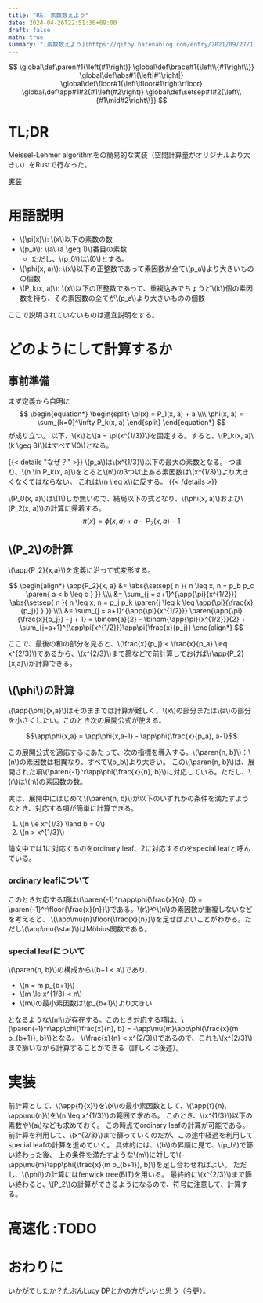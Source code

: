 ```yaml
---
title: "RE: 素数数えよう"
date: 2024-04-26T22:51:30+09:00
draft: false
math: true
summary: "[素数数えよう](https://qitoy.hatenablog.com/entry/2021/09/27/113420)を見返してみたところ、意味不明であったので、書き直すことにした"
---
```


$$
\global\def\paren#1{\left(#1\right)}
\global\def\brace#1{\left\\{#1\right\\}}
\global\def\abs#1{\left|#1\right|}
\global\def\floor#1{\left\lfloor#1\right\rfloor}
\global\def\app#1#2{#1\left(#2\right)}
\global\def\setsep#1#2{\left\\{#1\mid#2\right\\}}
$$

# TL;DR

Meissel-Lehmer algorithmをの簡易的な実装（空間計算量がオリジナルより大きい）をRustで行なった。

[実装](https://github.com/qitoy/rust-library/blob/main/prime/pi/src/lib.rs)

# 用語説明

- \\(\pi(x)\\): \\(x\\)以下の素数の数
- \\(p_a\\): \\(a\ (a \geq 1)\\)番目の素数
    - ただし、\\(p_0\\)は\\(0\\)とする。
- \\(\phi(x, a)\\): \\(x\\)以下の正整数であって素因数が全て\\(p_a\\)より大きいものの個数
- \\(P_k(x, a)\\): \\(x\\)以下の正整数であって、重複込みでちょうど\\(k\\)個の素因数を持ち、その素因数の全てが\\(p_a\\)より大きいものの個数

ここで説明されていないものは適宜説明をする。

# どのようにして計算するか

## 事前準備

まず定義から自明に
$$
\begin{equation*}
\begin{split}
\pi(x) = P_1(x, a) + a \\\\
\phi(x, a) = \sum_{k=0}^\infty P_k(x, a)
\end{split}
\end{equation*}
$$
が成り立つ。
以下、\\(x\\)と\\(a = \pi(x^{1/3})\\)を固定する。すると、\\(P_k(x, a)\ (k \geq 3)\\)はすべて\\(0\\)となる。

{{< details "なぜ？" >}}
\\(p_a\\)は\\(x^{1/3}\\)以下の最大の素数となる。
つまり、\\(n \in P_k(x, a)\\)をとると\\(n\\)の3つ以上ある素因数は\\(x^{1/3}\\)より大きくなくてはならない。
これは\\(n \leq x\\)に反する。
{{< /details >}}

\\(P_0(x, a)\\)は\\(1\\)しか無いので、結局以下の式となり、\\(\phi(x, a)\\)および\\(P_2(x, a)\\)の計算に帰着する。
$$\pi(x) = \phi(x, a) + a - P_2(x, a) - 1$$

## \\(P_2\\)の計算

\\(\app{P_2}{x,a}\\)を定義に沿って式変形する。

$$
\begin{align*}
    \app{P_2}{x, a} &= \abs{\setsep{ n }{ n \leq x, n = p_b p_c \paren{ a < b \leq c } }} \\\\
    &= \sum_{j = a+1}^{\app{\pi}{x^{1/2}}} \abs{\setsep{ n }{ n \leq x, n = p_j p_k \paren{j \leq k \leq \app{\pi}{\frac{x}{p_j}} } }} \\\\
    &= \sum_{j = a+1}^{\app{\pi}{x^{1/2}}} \paren{\app{\pi}{\frac{x}{p_j}} - j + 1} =
    \binom{a}{2} - \binom{\app{\pi}{x^{1/2}}}{2} + \sum_{j=a+1}^{\app\pi{x^{1/2}}}\app\pi{\frac{x}{p_j}}
\end{align*}
$$

ここで、最後の和の部分を見ると、\\(\frac{x}{p_j} < \frac{x}{p_a} \leq x^{2/3}\\)であるから、\\(x^{2/3}\\)まで篩などで前計算しておけば\\(\app{P_2}{x,a}\\)が計算できる。

## \\(\phi\\)の計算

\\(\app{\phi}{x,a}\\)はそのままでは計算が難しく、\\(x\\)の部分または\\(a\\)の部分を小さくしたい。このとき次の展開公式が使える。

$$\app\phi{x,a} = \app\phi{x,a-1} - \app\phi{\frac{x}{p_a}, a-1}$$

この展開公式を適応するにあたって、次の指標を導入する。\\(\paren{n, b}\\)：\\(n\\)の素因数は相異なり、すべて\\(p_b\\)より大きい。
この\\(\paren{n, b}\\)は、展開された項\\(\paren{-1}^r\app\phi{\frac{x}{n}, b}\\)に対応している。ただし、\\(r\\)は\\(n\\)の素因数の数。

実は、展開中にはじめて\\(\paren{n, b}\\)が以下のいずれかの条件を満たすようなとき、対応する項が簡単に計算できる。

1. \\(n \le x^{1/3} \land b = 0\\)
1. \\(n > x^{1/3}\\)

論文中では1に対応するのをordinary leaf、2に対応するのをspecial leafと呼んでいる。

### ordinary leafについて

このとき対応する項は\\(\paren{-1}^r\app\phi{\frac{x}{n}, 0} = \paren{-1}^r\floor{\frac{x}{n}}\\)である。\\(r\\)や\\(n\\)の素因数が重複しないなどを考えると、
\\(\app\mu{n}\floor{\frac{x}{n}}\\)を足せばよいことがわかる。ただし\\(\app\mu{\star}\\)はMöbius関数である。

### special leafについて

\\(\paren{n, b}\\)の構成から\\(b+1 < a\\)であり、

- \\(n = m p_{b+1}\\)
- \\(m \le x^{1/3} < n\\)
- \\(m\\)の最小素因数は\\(p_{b+1}\\)より大きい

となるような\\(m\\)が存在する。このとき対応する項は、\\(\paren{-1}^r\app\phi{\frac{x}{n}, b} = -\app\mu{m}\app\phi{\frac{x}{m p_{b+1}}, b}\\)となる。
\\(\frac{x}{n} < x^{2/3}\\)であるので、これも\\(x^{2/3}\\)まで篩いながら計算することができる（詳しくは後述）。

# 実装

前計算として、\\(\app{f}{x}\\)を\\(x\\)の最小素因数として、\\(\app{f}{n}, \app\mu{n}\\)を\\(n \leq x^{1/3}\\)の範囲で求める。
このとき、\\(x^{1/3}\\)以下の素数や\\(a\\)なども求めておく。
この時点でordinary leafの計算が可能である。
前計算を利用して、\\(x^{2/3}\\)まで篩っていくのだが、この途中経過を利用してspecial leafの計算を進めていく。
具体的には、\\(b\\)の昇順に見て、\\(p_b\\)で篩い終わった後、
上の条件を満たすような\\(m\\)に対して\\(-\app\mu{m}\app\phi{\frac{x}{m p_{b+1}}, b}\\)を足し合わせればよい。
ただし、\\(\phi\\)の計算にはfenwick tree(BIT)を用いる。
最終的に\\(x^{2/3}\\)まで篩い終わると、\\(P_2\\)の計算ができるようになるので、符号に注意して、計算する。

# 高速化 :TODO

# おわりに
いかがでしたか？たぶんLucy DPとかの方がいいと思う（今更）。
